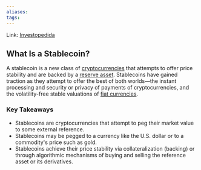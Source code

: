 ```yaml
---
aliases:
tags:
---
```

Link: [Investopedida](https://www.investopedia.com/terms/s/stablecoin.asp)

## What Is a Stablecoin?

A stablecoin is a new class of [cryptocurrencies](https://www.investopedia.com/terms/c/cryptocurrency.asp) that attempts to offer price stability and are backed by a [reserve asset](https://www.investopedia.com/terms/r/reserve-assets.asp). Stablecoins have gained traction as they attempt to offer the best of both worlds—the instant processing and security or privacy of payments of cryptocurrencies, and the volatility-free stable valuations of [fiat currencies](https://www.investopedia.com/terms/f/fiatmoney.asp).

### Key Takeaways

-   Stablecoins are cryptocurrencies that attempt to peg their market value to some external reference.
-   Stablecoins may be pegged to a currency like the U.S. dollar or to a commodity's price such as gold.
-   Stablecoins achieve their price stability via collateralization (backing) or through algorithmic mechanisms of buying and selling the reference asset or its derivatives.